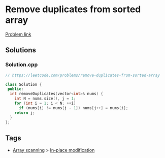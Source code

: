 # Remove duplicates from sorted array

[Problem link](https://leetcode.com/problems/remove-duplicates-from-sorted-array)

## Solutions


### Solution.cpp
```cpp
// https://leetcode.com/problems/remove-duplicates-from-sorted-array

class Solution {
 public:
  int removeDuplicates(vector<int>& nums) {
    int N = nums.size(), j = 1;
    for (int i = 1; i < N; ++i)
      if (nums[i] != nums[j - 1]) nums[j++] = nums[i];
    return j;
  }
};
```
## Tags

* [Array scanning](/Collections/array-scanning.md#array-scanning) > [In-place modification](/Collections/array-scanning.md#in-place-modification)
